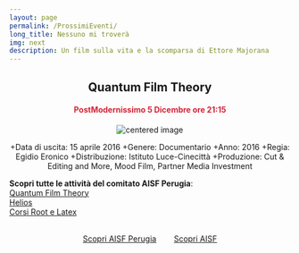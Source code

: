 ```yaml
---
layout: page
permalink: /ProssimiEventi/
long_title: Nessuno mi troverà
img: next
description: Un film sulla vita e la scomparsa di Ettore Majorana
---
```


<center><h2><b> Quantum Film Theory </b></h2></center>
<center><h4><b><font style="color:rgb(211, 35, 54);">PostModernissimo 5 Dicembre ore 21:15  </font></b></h4></center>

 <figure>
<center>
    <img src="/perugia/img/majo.png" alt="centered image" style="max-width:80%"
    height="auto" width="auto" class="responsive" >
</center>
</figure>

<section>

<center>
+Data di uscita: 15 aprile 2016</li>
+Genere: Documentario</li>
+Anno: 2016</li>
+Regia: Egidio Eronico</li>
+Distribuzione: Istituto Luce-Cinecittà</li>
+Produzione: Cut & Editing and More, Mood Film, Partner Media Investment</li>

</center>



<b>Scopri tutte le attività del comitato AISF Perugia</b>:<br>
<a href="/perugia/QFT"> Quantum Film Theory</a> <br>
<a href="/perugia/Helios"> Helios</a> <br>
<a href="/perugia/Corsi"> Corsi Root e Latex</a> <br><br>

<center>
<a href="/perugia/"> Scopri AISF Perugia</a>&nbsp; &nbsp; &nbsp; &nbsp;
<a href="http://ai-sf.it">Scopri AISF</a>
</center>

</section>
